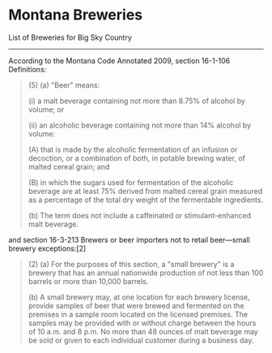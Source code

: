 Montana Breweries
================

List of Breweries for Big Sky Country

----------

According to the Montana Code Annotated 2009, section 16-1-106 Definitions:
  
> (5) (a) "Beer" means:
> 
> (i) a malt beverage containing not more than 8.75% of alcohol by volume; or
> 
> (ii) an alcoholic beverage containing not more than 14% alcohol by volume:
> 
> (A) that is made by the alcoholic fermentation of an infusion or decoction, or a combination of both, in potable brewing water, of malted cereal grain; and
> 
> (B) in which the sugars used for fermentation of the alcoholic beverage are at least 75% derived from malted cereal grain measured as a percentage of the total dry weight of the fermentable ingredients.
> 
> (b) The term does not include a caffeinated or stimulant-enhanced malt beverage.

and section 16-3-213 Brewers or beer importers not to retail beer—small brewery exceptions:[2]

> (2) (a) For the purposes of this section, a "small brewery" is a brewery that has an annual nationwide production of not less than 100 barrels or more than 10,000 barrels.
> 
> (b) A small brewery may, at one location for each brewery license, provide samples of beer that were brewed and fermented on the premises in a sample room located on the licensed premises. The samples may be provided with or without charge between the hours of 10 a.m. and 8 p.m. No more than 48 ounces of malt beverage may be sold or given to each individual customer during a business day.

